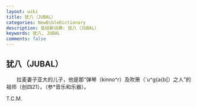 ```yaml
---
layout: wiki
title: 犹八（JUBAL）
categories: NewBibleDictionary
description: 圣经新词典: 犹八（JUBAL）
keywords: 犹八, JUBAL
comments: false
---
```


## 犹八（JUBAL）

　　拉麦妻子亚大的儿子，他是那“弹琴（kinno^r）及吹箫（`u^g{a{b[）之人”的祖师（创四21）。（参*音乐和乐器）。

T.C.M.








